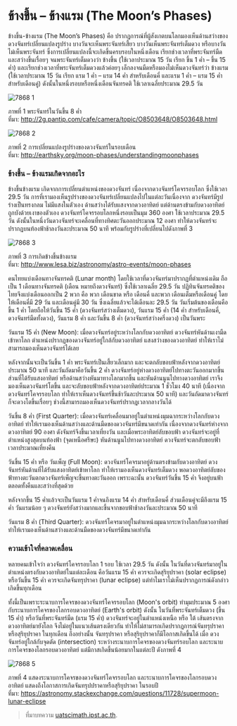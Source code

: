 ข้างขึ้น – ข้างแรม (The Moon’s Phases)
===

ข้างขึ้น-ข้างแรม (The Moon’s Phases) คือ ปรากฎการณ์ที่ผู้สังเกตบนโลกมองเห็นด้านสว่างของดวงจันทร์เปลี่ยนแปลงรูปร่าง บางวันจะเห็นพระจันทร์เสี้ยว บางวันเห็นพระจันทร์เต็มดวง หรือบางวันไม่เห็นพระจันทร์ ซึ่งการเปลี่ยนแปลงนี้จะเกิดขึ้นครบรอบในหนึ่งเดือน เรียกช่วงเวลาที่พระจันทร์มืดและสว่างขึ้นเรื่อยๆ จนพระจันทร์เต็มดวงว่า ข้างขึ้น (ใช้เวลาประมาณ 15 วัน เรียก ขึ้น 1 ค่ำ – ขึ้น 15 ค่ำ) และเรียกช่วงเวลาที่พระจันทร์เต็มดวงแล้วค่อยๆ เล็กลงจนมืดหรือมองไม่เห็นดวงจันทร์ว่า ข้างแรม (ใช้เวลาประมาณ 15 วัน เรียก แรม 1 ค่ำ – แรม 14 ค่ำ สำหรับเดือนคี่ และแรม 1 ค่ำ – แรม 15 ค่ำ สำหรับเดือนคู่) ดังนั้นในหนึ่งรอบหรือหนึ่งเดือนจันทรคติ ใช้เวลาเฉลี่ยประมาณ 29.5 วัน

![7868 1](https://uatscimath.ipst.ac.th/images/2017/lesson/7868/7868-1.jpg)

ภาพที่ 1 พระจันทร์ในวันขึ้น 8 ค่ำ  
ที่มา: http://2g.pantip.com/cafe/camera/topic/O8503648/O8503648.html

![7868 2](https://uatscimath.ipst.ac.th/images/2017/lesson/7868/7868-2.jpg)

ภาพที่ 2 การเปลี่ยนแปลงรูปร่างของดวงจันทร์ในรอบเดือน  
ที่มา: http://earthsky.org/moon-phases/understandingmoonphases

### ข้างขึ้น – ข้างแรมเกิดจากอะไร

ข้างขึ้นข้างแรม เกิดจากการเปลี่ยนตำแหน่งของดวงจันทร์ เนื่องจากดวงจันทร์โคจรรอบโลก ซึ่งใช้เวลา 29.5 วัน การที่เรามองเห็นรูปร่างของดวงจันทร์เปลี่ยนแปลงไปในแต่ละวันเนื่องจาก ดวงจันทร์มีรูปร่างเป็นทรงกลม ไม่มีแสงในตัวเอง ด้านสว่างได้รับแสงจากดวงอาทิตย์ แต่ด้านตรงข้ามกับดวงอาทิตย์ถูกบังด้วยเงาของตัวเอง ดวงจันทร์โคจรรอบโลกหนึ่งรอบเป็นมุม 360 องศา ใช้เวลาประมาณ 29.5 วัน ดังนั้นในหนึ่งวันดวงจันทร์จะเคลื่อนที่ทางทิศตะวันออกประมาณ 12 องศา ทำให้ดวงจันทร์จะปรากฏบนท้องฟ้าช้าลงวันละประมาณ 50 นาที พร้อมกับรูปร่างที่เปลี่ยนไปดังภาพที่ 3

![7868 3](https://uatscimath.ipst.ac.th/images/2017/lesson/7868/7868-3.png)

ภาพที่ 3 การเกิดข้างขึ้นข้างแรม  
ที่มา: http://www.lesa.biz/astronomy/astro-events/moon-phases

คนไทยแบ่งเดือนทางจันทรคติ (Lunar month) โดยใช้เวลาที่ดวงจันทร์มาปรากฏที่ตำแหน่งเดิม ถือเป็น 1 เดือนทางจันทรคติ (เดือน หมายถึงดวงจันทร์) ซึ่งใช้เวลาเฉลี่ย 29.5 วัน ปฏิทินจันทรคติของไทยจึงแบ่งเดือนออกเป็น 2 พวก คือ พวก เดือนขาด หรือ เดือนคี่ และพวก เดือนเต็มหรือเดือนคู่ โดยให้เดือนคี่มี 29 วัน และเดือนคู่มี 30 วัน ซึ่งเฉลี่ยแล้วจะได้เดือนละ 29.5 วัน วันเริ่มต้นของเดือนคือ ขึ้น 1 ค่ำ โดยถือให้วันขึ้น 15 ค่ำ (ดวงจันทร์สว่างเต็มดวง), วันแรม 15 ค่ำ (14 ค่ำ สำหรับเดือนคี่, ดวงจันทร์มืดทั้งดวง), วันแรม 8 ค่ำ และวันขึ้น 8 ค่ำ (ดวงจันทร์สว่างครึ่งดวง) เป็นวันพระ

วันแรม 15 ค่ำ (New Moon): เมื่อดวงจันทร์อยู่ระหว่างโลกกับดวงอาทิตย์ ดวงจันทร์หันด้านเงามืดเข้าหาโลก ตำแหน่งปรากฏของดวงจันทร์อยู่ใกล้กับดวงอาทิตย์ แสงสว่างของดวงอาทิตย์ ทำให้เราไม่สามารถมองเห็นดวงจันทร์ได้เลย

หลังจากนั้นจะเป็นวันขึ้น 1 ค่ำ พระจันทร์เป็นเสี้ยวเล็กมาก และจะตกลับขอบฟ้าหลังจากดวงอาทิตย์ประมาณ 50 นาที และวันถัดมาคือวันขึ้น 2 ค่ำ ดวงจันทร์อยู่ห่างดวงอาทิตย์ไปทางตะวันออกมากขึ้น ส่วนที่ได้รับแสงอาทิตย์ หรือด้านสว่างหันมาทางโลกมากขึ้น และหันด้านนูนไปทางดวงอาทิตย์ เราจึงมองเห็นดวงจันทร์โตขึ้น และจะลับขอบฟ้าหลังจากดวงอาทิตย์ประมาณ 1 ชั่วโมง 40 นาที (เนื่องจากดวงจันทร์โคจรรอบโลก ทำให้เราเห็นดวงจันทร์ขึ้นช้าวันละประมาณ 50 นาที) และวันถัดมาดวงจันทร์ก็จะดวงโตขึ้นเรื่อยๆ ช่วงนี้สามารถมองเห็นดวงจันทร์ปรากฎเวลากลางวันได้

วันขึ้น 8 ค่ำ (First Quarter): เมื่อดวงจันทร์เคลื่อนมาอยู่ในตำแหน่งมุมฉากระหว่างโลกกับดวงอาทิตย์ ทำให้เรามองเห็นด้านสว่างและด้านมืดของดวงจันทร์มีขนาดเท่ากัน เนื่องจากดวงจันทร์ห่างจากดวงอาทิตย์ 90 องศา ดังจันทร์จึงขึ้นเวลาเที่ยงวัน และเมื่อพระอาทิตย์ลับขอบฟ้า ดวงจันทร์จะอยู่ที่ตำแหน่งสูงสุดบนท้องฟ้า (จุดเหนือศรีษะ) หันด้านนูนไปทางดวงอาทิตย์ ดวงจันทร์จะตกลับขอบฟ้าเวลาประมาณเที่ยงคืน

วันขึ้น 15 ค่ำ หรือ วันเพ็ญ (Full Moon): ดวงจันทร์โคจรมาอยู่ด้านตรงข้ามกับดวงอาทิตย์ ดวงจันทร์หันด้านที่ได้รับแสงอาทิตย์เข้าหาโลก ทำให้เรามองเห็นดวงจันทร์เต็มดวง พอดวงอาทิตย์ลับของฟ้าทางตะวันตกดวงจันทร์เพ็ญจะขึ้นทางตะวันออก เพราะฉะนั้น ดวงจันทร์วันขึ้น 15 ค่ำ จึงอยู่บนฟ้าตลอดทั้งคืนและสว่างที่สุดด้วย

หลังจากขึ้น 15 ค่ำแล้วจะเป็นวันแรม 1 ค่ำจนถึงแรม 14 ค่ำ สำหรับเดือนคี่ ส่วนเดือนคู่จะมีถึงแรม 15 ค่ำ วันแรมน้อย ๆ ดวงจันทร์ยังสว่างมากและขึ้นจากขอบฟ้าช้าลงวันละประมาณ 50 นาที

วันแรม 8 ค่ำ (Third Quarter): ดวงจันทร์โคจรมาอยู่ในตำแหน่งมุมฉากระหว่างโลกกับดวงอาทิตย์ ทำให้เรามองเห็นด้านสว่างและด้านมืดของดวงจันทร์มีขนาดเท่ากัน

### ความเข้าใจที่คลาดเคลื่อน

หลายคนเข้าใจว่า ดวงจันทร์โคจรรอบโลก 1 รอบ ใช้เวลา 29.5 วัน ดังนั้น ในวันที่ดวงจันทร์มาอยู่ในตำแหน่งตรงกับดวงอาทิตย์ในแต่ละเดือน คือวันแรม 15 ค่ำ ควรจะเกิดสุริยุปราคา (solar eclipse) หรือวันขึ้น 15 ค่ำ ควรจะเกิดจันทรุปราคา (lunar eclipse) แต่ทำไมเราไม่เห็นปรากฏการณ์ดังกล่าวเกิดขึ้นทุกเดือน

ทั้งนี้เป็นเพราะระนาบการโคจรของดวงจันทร์โคจรรอบโลก (Moon's orbit) ทำมุมประมาณ 5 องศา กับระนาบการโคจรของโลกรอบดวงอาทิตย์ (Earth's orbit) ดังนั้น ในวันที่พระจันทร์เต็มดวง (ขึ้น 15 ค่ำ) หรือวันที่พระจันทร์มืด (แรม 15 ค่ำ) ดวงจันทร์จะอยู่ในตำแหน่งเหนือ หรือ ใต้ เส้นตรงจากดวงอาทิตย์มายังโลก จึงไม่อยู่ในแนวเส้นตรงเดียวกัน ทำให้ไม่สามารถเกิดปรากฎการณ์จันทรุปราคา หรือสุริยุปราคา ในทุกเดือน ถึงอย่างนั้น จันทรุปราคา หรือสุริยุปราคาก็มีโอกาสเกิดขึ้นได้ เมื่อ ดวงจันทร์อยู่ใกล้กับจุดตัด (intersection) ระหว่างระนาบการโคจรของดวงจันทร์รอบโลก และระนาบการโคจรของโลกรอบดวงอาทิตย์ แต่มีกาสเกิดขึ้นน้อยมากในแต่ละปี ดังภาพที่ 4

![7868 5](https://uatscimath.ipst.ac.th/images/2017/lesson/7868/7868-5.jpg)

ภาพที่ 4 แสดงระนาบการโคจรของดวงจันทร์โคจรรอบโลก และระนาบการโคจรของโลกรอบดวงอาทิตย์ แสดงถึงโอกาสการเกิดจันทรุปปราคาหรือสุริยุปราคา ในรอบปี  
ที่มา: https://astronomy.stackexchange.com/questions/11728/supermoon-lunar-eclipse


> ที่มาบทความ [uatscimath.ipst.ac.th](https://uatscimath.ipst.ac.th/lesson-physics/item/7868-2018-02-26-08-27-01).
<!--stackedit_data:
eyJoaXN0b3J5IjpbLTE4NzI2NTA4MzZdfQ==
-->